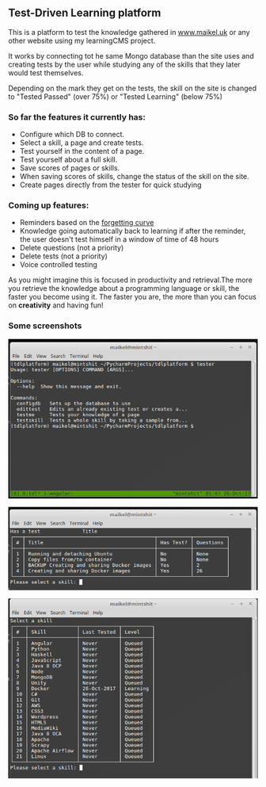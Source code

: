 ## Test-Driven Learning platform

This is a platform to test the knowledge gathered in www.maikel.uk or any other website using my learningCMS project. 

It works by connecting tot he same Mongo database than the site uses and creating tests by the user while studying any of the skills that they later would test themselves. 

Depending on the mark they get on the tests, the skill on the site is changed to "Tested Passed" (over 75%) or "Tested Learning" (below 75%)

### So far the features it currently has:
- Configure which DB to connect. 
- Select a skill, a page and create tests. 
- Test yourself in the content of a page. 
- Test yourself about a full skill. 
- Save scores of pages or skills. 
- When saving scores of skills, change the status of the skill on the site.
- Create pages directly from the tester for quick studying 

### Coming up features:
- Reminders based on the [forgetting curve](https://en.wikipedia.org/wiki/Forgetting_curve)
- Knowledge going automatically back to learning if after the reminder, the user doesn't test himself in a window of time of 48 hours
- Delete questions (not a priority)
- Delete tests (not a priority)
- Voice controlled testing

As you might imagine this is focused in productivity and retrieval.The more you retrieve the knowledge about a programming language or skill, the faster you become using it. The faster you are, the more than you can focus on **creativity** and having fun!

### Some screenshots


![Help Page](images/help_page.PNG)


![Select Page](images/select_page.PNG)

![Select Skill](images/select_skill.PNG)